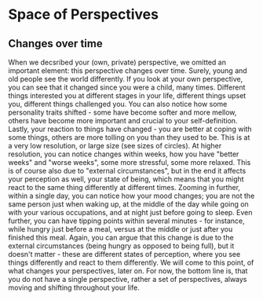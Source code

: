 # Space of Perspectives

## Changes over time

When we decsribed your (own, private) perspective, we omitted an important element: this perspective changes over time. Surely, young and old people see the world differently. If you look at your own perspective, you can see that it changed since you were a child, many times. Different things interested you at different stages in your life, different things upset you, different things challenged you. You can also notice how some personality traits shifted - some have become softer and more mellow, others have become more important and crucial to your self-definition. Lastly, your reaction to things have changed - you are better at coping with some things, others are more tolling on you than they used to be. This is at a very low resolution, or large size (see sizes of circles). At higher resolution, you can notice changes within weeks, how you have "better weeks" and "worse weeks", some more stressful, some more relaxed. This is of course also due to "external circumstances", but in the end it affects your perception as well, your state of being, which means that you might react to the same thing differently at different times. Zooming in further, within a single day, you can notice how your mood changes; you are not the same person just when waking up, at the middle of the day while going on with your various occupations, and at night just before going to sleep. Even further, you can have tipping points within several minutes - for instance, while hungry just before a meal, versus at the middle or just after you finished this meal. Again, you can argue that this change is due to the external circumstances (being hungry as opposed to being full), but it doesn't matter - these are different states of perception, where you see things differently and react to them differently. We will come to this point, of what changes your perspectives, later on. For now, the bottom line is, that you do not have a single perspective, rather a set of perspectives, always moving and shifting throughout your life.
